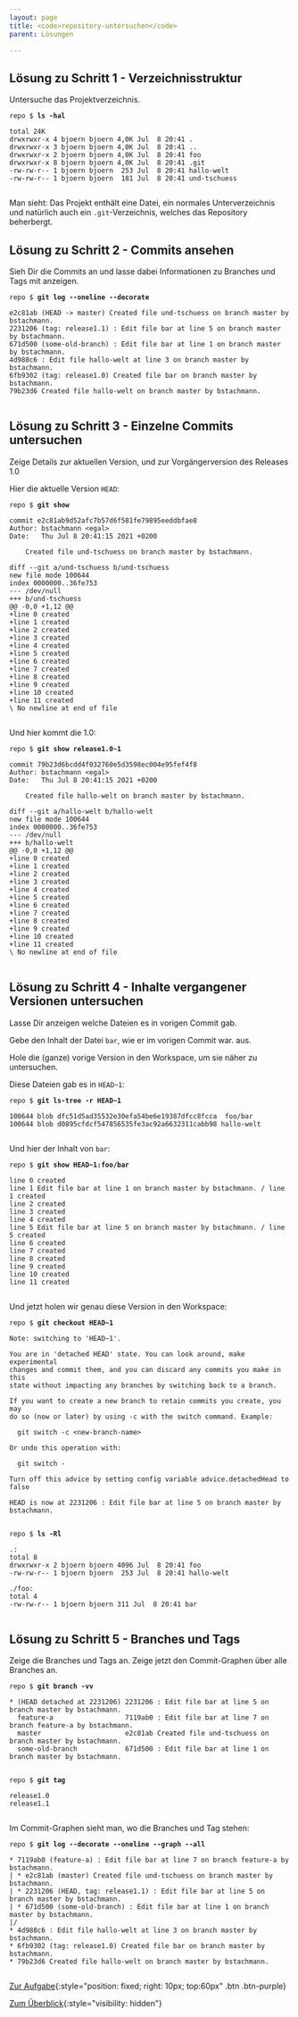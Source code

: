 ```yaml
---
layout: page
title: <code>repository-untersuchen</code>
parent: Lösungen

---
```

## Lösung zu Schritt 1 - Verzeichnisstruktur

Untersuche das Projektverzeichnis.


<pre><code>repo $ <b>ls -hal</b><br><br>total 24K<br>drwxrwxr-x 4 bjoern bjoern 4,0K Jul  8 20:41 .<br>drwxrwxr-x 3 bjoern bjoern 4,0K Jul  8 20:41 ..<br>drwxrwxr-x 2 bjoern bjoern 4,0K Jul  8 20:41 foo<br>drwxrwxr-x 8 bjoern bjoern 4,0K Jul  8 20:41 .git<br>-rw-rw-r-- 1 bjoern bjoern  253 Jul  8 20:41 hallo-welt<br>-rw-rw-r-- 1 bjoern bjoern  181 Jul  8 20:41 und-tschuess<br><br></code></pre>


Man sieht: Das Projekt enthält eine Datei, ein normales Unterverzeichnis
und natürlich auch ein `.git`-Verzeichnis, welches das Repository beherbergt.

## Lösung zu Schritt 2 - Commits ansehen

Sieh Dir die Commits an und lasse dabei Informationen 
zu Branches und Tags mit anzeigen.


<pre><code>repo $ <b>git log --oneline --decorate</b><br><br>e2c81ab (HEAD -&gt; master) Created file und-tschuess on branch master by bstachmann.<br>2231206 (tag: release1.1) : Edit file bar at line 5 on branch master by bstachmann.<br>671d500 (some-old-branch) : Edit file bar at line 1 on branch master by bstachmann.<br>4d988c6 : Edit file hallo-welt at line 3 on branch master by bstachmann.<br>6fb9302 (tag: release1.0) Created file bar on branch master by bstachmann.<br>79b23d6 Created file hallo-welt on branch master by bstachmann.<br><br></code></pre>


## Lösung zu Schritt 3 - Einzelne Commits untersuchen

Zeige Details zur aktuellen Version,
und zur Vorgängerversion des Releases 1.0


Hier die aktuelle Version `HEAD`:


<pre><code>repo $ <b>git show</b><br><br>commit e2c81ab9d52afc7b57d6f581fe79895eeddbfae8<br>Author: bstachmann &lt;egal&gt;<br>Date:   Thu Jul 8 20:41:15 2021 +0200<br><br>    Created file und-tschuess on branch master by bstachmann.<br><br>diff --git a/und-tschuess b/und-tschuess<br>new file mode 100644<br>index 0000000..36fe753<br>--- /dev/null<br>+++ b/und-tschuess<br>@@ -0,0 +1,12 @@<br>+line 0 created<br>+line 1 created<br>+line 2 created<br>+line 3 created<br>+line 4 created<br>+line 5 created<br>+line 6 created<br>+line 7 created<br>+line 8 created<br>+line 9 created<br>+line 10 created<br>+line 11 created<br>\ No newline at end of file<br><br></code></pre>



Und hier kommt die 1.0:


<pre><code>repo $ <b>git show release1.0~1</b><br><br>commit 79b23d6bcdd4f032760e5d3598ec004e95fef4f8<br>Author: bstachmann &lt;egal&gt;<br>Date:   Thu Jul 8 20:41:15 2021 +0200<br><br>    Created file hallo-welt on branch master by bstachmann.<br><br>diff --git a/hallo-welt b/hallo-welt<br>new file mode 100644<br>index 0000000..36fe753<br>--- /dev/null<br>+++ b/hallo-welt<br>@@ -0,0 +1,12 @@<br>+line 0 created<br>+line 1 created<br>+line 2 created<br>+line 3 created<br>+line 4 created<br>+line 5 created<br>+line 6 created<br>+line 7 created<br>+line 8 created<br>+line 9 created<br>+line 10 created<br>+line 11 created<br>\ No newline at end of file<br><br></code></pre>


## Lösung zu Schritt 4 - Inhalte vergangener Versionen untersuchen

Lasse Dir anzeigen welche Dateien es in vorigen Commit gab.

Gebe den Inhalt der Datei `bar`,  wie er im vorigen Commit war. aus.

Hole die (ganze) vorige Version in den Workspace, um sie näher zu untersuchen.


Diese Dateien gab es in `HEAD~1`:


<pre><code>repo $ <b>git ls-tree -r HEAD~1</b><br><br>100644 blob dfc51d5ad35532e30efa54be6e19387dfcc8fcca	foo/bar<br>100644 blob d0895cfdcf547856535fe3ac92a6632311cabb98	hallo-welt<br><br></code></pre>



Und hier der Inhalt von `bar`:


<pre><code>repo $ <b>git show HEAD~1:foo/bar</b><br><br>line 0 created<br>line 1 Edit file bar at line 1 on branch master by bstachmann. / line 1 created<br>line 2 created<br>line 3 created<br>line 4 created<br>line 5 Edit file bar at line 5 on branch master by bstachmann. / line 5 created<br>line 6 created<br>line 7 created<br>line 8 created<br>line 9 created<br>line 10 created<br>line 11 created<br><br></code></pre>



Und jetzt holen wir genau diese Version in den Workspace:


<pre><code>repo $ <b>git checkout HEAD~1</b><br><br>Note: switching to 'HEAD~1'.<br><br>You are in 'detached HEAD' state. You can look around, make experimental<br>changes and commit them, and you can discard any commits you make in this<br>state without impacting any branches by switching back to a branch.<br><br>If you want to create a new branch to retain commits you create, you may<br>do so (now or later) by using -c with the switch command. Example:<br><br>  git switch -c &lt;new-branch-name&gt;<br><br>Or undo this operation with:<br><br>  git switch -<br><br>Turn off this advice by setting config variable advice.detachedHead to false<br><br>HEAD is now at 2231206 : Edit file bar at line 5 on branch master by bstachmann.<br><br></code></pre>



<pre><code>repo $ <b>ls -Rl</b><br><br>.:<br>total 8<br>drwxrwxr-x 2 bjoern bjoern 4096 Jul  8 20:41 foo<br>-rw-rw-r-- 1 bjoern bjoern  253 Jul  8 20:41 hallo-welt<br><br>./foo:<br>total 4<br>-rw-rw-r-- 1 bjoern bjoern 311 Jul  8 20:41 bar<br><br></code></pre>


## Lösung zu Schritt 5 - Branches und Tags

Zeige die Branches und Tags an.
Zeige jetzt den Commit-Graphen über alle Branches an.


<pre><code>repo $ <b>git branch -vv</b><br><br>* (HEAD detached at 2231206) 2231206 : Edit file bar at line 5 on branch master by bstachmann.<br>  feature-a                  7119ab0 : Edit file bar at line 7 on branch feature-a by bstachmann.<br>  master                     e2c81ab Created file und-tschuess on branch master by bstachmann.<br>  some-old-branch            671d500 : Edit file bar at line 1 on branch master by bstachmann.<br><br></code></pre>



<pre><code>repo $ <b>git tag</b><br><br>release1.0<br>release1.1<br><br></code></pre>


Im Commit-Graphen sieht man, wo die Branches und Tag stehen:


<pre><code>repo $ <b>git log --decorate --oneline --graph --all</b><br><br>* 7119ab0 (feature-a) : Edit file bar at line 7 on branch feature-a by bstachmann.<br>| * e2c81ab (master) Created file und-tschuess on branch master by bstachmann.<br>| * 2231206 (HEAD, tag: release1.1) : Edit file bar at line 5 on branch master by bstachmann.<br>| * 671d500 (some-old-branch) : Edit file bar at line 1 on branch master by bstachmann.<br>|/  <br>* 4d988c6 : Edit file hallo-welt at line 3 on branch master by bstachmann.<br>* 6fb9302 (tag: release1.0) Created file bar on branch master by bstachmann.<br>* 79b23d6 Created file hallo-welt on branch master by bstachmann.<br><br></code></pre>


[Zur Aufgabe](aufgabe-repository-untersuchen.html){:style="position: fixed; right: 10px; top:60px" .btn .btn-purple}

[Zum Überblick](../../ueberblick.html){:style="visibility: hidden"}

